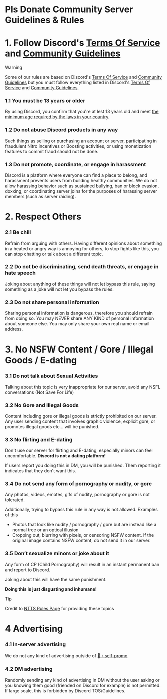 # Pls Donate Community Server Guidelines & Rules

# 1. Follow Discord's [Terms Of Service](https://discord.com/terms) and [Community Guidelines](https://discord.com/guidelines)

> [!WARNING]
> Some of our rules are based on Discord's [Terms Of Service](https://discord.com/terms) and [Community Guidelines](https://discord.com/guidelines) but you must follow everything listed in Discord's [Terms Of Service](https://discord.com/terms) and [Community Guidelines](https://discord.com/guidelines).

### 1.1 You must be 13 years or older
By using Discord, you confirm that you're at lest 13 years old and meet [the minimum age required by the laws in your country](https://support.discord.com/hc/en-us/articles/360040724612).

### 1.2 Do not abuse Discord products in any way
Such things as selling or purchasing an account or server, participating in fraudulent Nitro incentives or Boosting activities, or using monetization features to commit fraud should not be done.

### 1.3 Do not promote, coordinate, or engage in harassment
Discord is a platform where everyone can find a place to belong, and harassment prevents users from building healthy communities. We do not allow harassing behavior such as sustained bullying, ban or block evasion, doxxing, or coordinating server joins for the purposes of harassing server members (such as server raiding).

# 2. Respect Others

### 2.1 Be chill
Refrain from arguing with others. Having different opinions about something in a heated or angry way is annoying for others, to stop fights like this, you can stop chatting or talk about a different topic.

### 2.2 Do not be discriminating, send death threats, or engage in hate speech
Joking about anything of these things will not let bypass this rule, saying something as a joke will not let you bypass the rules.

### 2.3 Do not share personal information
Sharing personal information is dangerous, therefore you should refrain from doing so. You may NEVER share ANY KIND of personal information about someone else. You may only share your own real name or email address.

# 3. No NSFW Content / Gore / Illegal Goods / E-dating

### 3.1 Do not talk about Sexual Activities
Talking about this topic is very inappropriate for our server, avoid any NSFL conversations (Not Save For Life)

### 3.2 No Gore and Illegal Goods
Content including gore or illegal goods is strictly prohibited on our server. Any user sending content that involves graphic violence, explicit gore, or promotes illegal goods etc... will be punished.

### 3.3 No flirting and E-dating
Don't use our server for flirting and E-dating, especially minors can feel uncomfortable. **Discord is not a dating platform!**

If users report you doing this in DM, you will be punished. Them reporting it indicates that they don't want this.

### 3.4 Do not send any form of pornography or nudity, or gore
Any photos, videos, emotes, gifs of nudity, pornography or gore is not tolerated.

Additionally, trying to bypass this rule in any way is not allowed. Examples of this
 - Photos that look like nudity / pornography / gore but are instead like a normal tree or an optical illusion
 - Cropping out, blurring with pixels, or censoring NSFW content. If the original image contains NSFW content, do not send it in our server.

### 3.5 Don’t sexualize minors or joke about it
Any form of CP (Child Pornography) will result in an instant permanent ban and report to Discord.

Joking about this will have the same punishment.

**Doing this is just disgusting and inhumane!**

> [!TIP]
> Credit to [NTTS Rules Page](https://notexttospeech.com/rules) for providing these topics

# 4 Advertising

### 4.1 In-server advertising
We do not any kind of advertising outside of [👀・self-promo](https://discord.com/channels/1053665144644841482/1069667296882200666)

### 4.2 DM advertising
Randomly sending any kind of advertising in DM without the user asking or you knowing them good (friended on Discord for example) is not permitted. If large scale, this is forbidden by Discord TOS/Guidelines.
